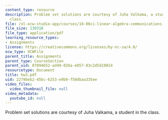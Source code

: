 ```yaml
---
content_type: resource
description: Problem set solutions are courtesy of Juha Valkama, a student in the
  class.
file: /ol-ocw-studio-app/courses/18-06ci-linear-algebra-communications-intensive-spring-2004/2279beb245bc6253e9b9f50dbaa335ee_hw3.pdf
file_size: 130310
file_type: application/pdf
learning_resource_types:
- Assignments
license: https://creativecommons.org/licenses/by-nc-sa/4.0/
ocw_type: OCWFile
parent_title: Assignments
parent_type: CourseSection
parent_uid: 87094652-ad49-026a-e057-83c2d5d19014
resourcetype: Document
title: hw3.pdf
uid: 2279beb2-45bc-6253-e9b9-f50dbaa335ee
video_files:
  video_thumbnail_file: null
video_metadata:
  youtube_id: null
---
```

Problem set solutions are courtesy of Juha Valkama, a student in the class.